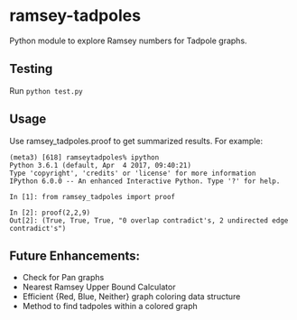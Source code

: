 ramsey-tadpoles
==============

Python module to explore Ramsey numbers for Tadpole graphs.

## Testing
Run `python test.py`

## Usage
Use ramsey_tadpoles.proof to get summarized results. For example:
```
(meta3) [618] ramseytadpoles% ipython
Python 3.6.1 (default, Apr  4 2017, 09:40:21)
Type 'copyright', 'credits' or 'license' for more information
IPython 6.0.0 -- An enhanced Interactive Python. Type '?' for help.

In [1]: from ramsey_tadpoles import proof

In [2]: proof(2,2,9)
Out[2]: (True, True, True, "0 overlap contradict's, 2 undirected edge contradict's")
```

## Future Enhancements:
* Check for Pan graphs
* Nearest Ramsey Upper Bound Calculator
* Efficient {Red, Blue, Neither} graph coloring data structure
* Method to find tadpoles within a colored graph
